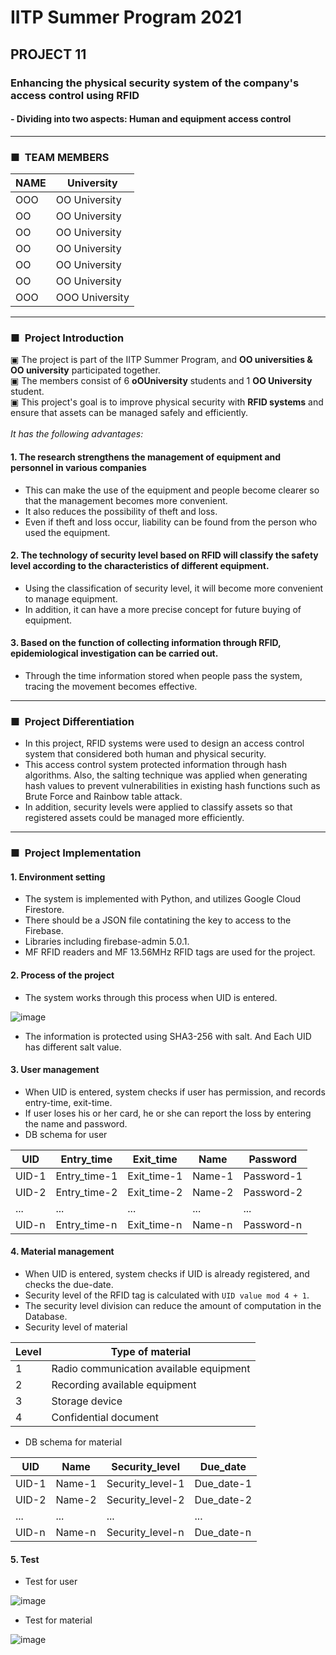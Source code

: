 # IITP Summer Program 2021

## PROJECT 11
### Enhancing the physical security system of the company's access control using RFID<br>
#### \- Dividing into two aspects: Human and equipment access control

-----

### ■&nbsp;&nbsp;TEAM MEMBERS
| NAME           | University           |
| -------------- | -------------------- |
| OOO  | OO University |
| OO   | OO University |
| OO  | OO University |
| OO  | OO University |
| OO | OO University |
| OO     | OO University |
| OOO   | OOO University    |

-----

### ■&nbsp;&nbsp;Project Introduction
▣ The project is part of the IITP Summer Program, and **OO universities & OO university** participated together.<br>
▣ The members consist of 6 **oOUniversity** students and 1 **OO University** student.<br>
▣ This project's goal is to improve physical security with **RFID systems** and ensure that assets can be managed safely and efficiently.<br>
<br>
_It has the following advantages:_
#### **1. The research strengthens the management of equipment and personnel in various companies**
- This can make the use of the equipment and people become clearer so that the management becomes more convenient. 
- It also reduces the possibility of theft and loss. 
- Even if theft and loss occur, liability can be found from the person who used the equipment.

#### **2. The technology of security level based on RFID will classify the safety level according to the characteristics of different equipment.**
- Using the classification of security level, it will become more convenient to manage equipment.
- In addition, it can have a more precise concept for future buying of equipment.

#### **3. Based on the function of collecting information through RFID, epidemiological investigation can be carried out.**
- Through the time information stored when people pass the system, tracing the movement becomes effective.

-----

### ■&nbsp;&nbsp;Project Differentiation
- In this project, RFID systems were used to design an access control system that considered both human and physical security.
- This access control system protected information through hash algorithms. Also, the salting technique was applied when generating hash values to prevent vulnerabilities in existing hash functions such as Brute Force and Rainbow table attack.
- In addition, security levels were applied to classify assets so that registered assets could be managed more efficiently.

-----

### ■&nbsp;&nbsp;Project Implementation
#### 1. Environment setting
- The system is implemented with Python, and utilizes Google Cloud Firestore.
- There should be a JSON file contatining the key to access to the Firebase.
- Libraries including firebase-admin 5.0.1.
- MF RFID readers and MF 13.56MHz RFID tags are used for the project.

#### 2. Process of the project
- The system works through this process when UID is entered.

![image](https://user-images.githubusercontent.com/51505940/129325758-d76aa13d-48b6-488e-ab13-6f62ad887321.png)

- The information is protected using SHA3-256 with salt. And Each UID has different salt value.

#### 3. User management
- When UID is entered, system checks if user has permission, and records entry-time, exit-time.
- If user loses his or her card, he or she can report the loss by entering the name and password.
- DB schema for user

|  UID  |  Entry_time  |  Exit_time  |  Name  |  Password  |
| ----- | ------------ | ----------- | ------ | ---------- |
| UID-1 | Entry_time-1 | Exit_time-1 | Name-1 | Password-1 |
| UID-2 | Entry_time-2 | Exit_time-2 | Name-2 | Password-2 |
|  ...  |      ...     |     ...     |  ...   |    ...     |
| UID-n | Entry_time-n | Exit_time-n | Name-n | Password-n |

#### 4. Material management
- When UID is entered, system checks if UID is already registered, and checks the due-date.
- Security level of the RFID tag is calculated with `UID value mod 4 + 1`.
- The security level division can reduce the amount of computation in the Database.
- Security level of material

|  Level  |  Type of material                         |
| ------- | ----------------------------------------- |
|    1    |  Radio communication available equipment  |
|    2    |  Recording available equipment            |
|    3    |  Storage device                           |
|    4    |  Confidential document                    |

- DB schema for material

|  UID  |  Name  |  Security_level  |  Due_date  |
| ----- | ------ | ---------------- | ---------- |
| UID-1 | Name-1 | Security_level-1 | Due_date-1 |
| UID-2 | Name-2 | Security_level-2 | Due_date-2 |
|  ...  |  ...   |       ...        |    ...     |
| UID-n | Name-n | Security_level-n | Due_date-n |

#### 5. Test
- Test for user

![image](https://user-images.githubusercontent.com/51505940/129316283-7c9222f3-7de4-4895-80e8-5767c179a6e0.png)

- Test for material

![image](https://user-images.githubusercontent.com/51505940/129316309-7bb18fcd-d813-4625-bc16-ddc48fdff889.png)
